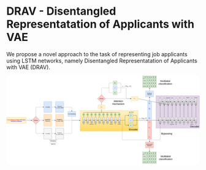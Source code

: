 # DRAV - Disentangled Representatation of Applicants with VAE

We propose a novel approach to the task of representing job applicants using LSTM networks,
namely Disentangled Representatation of Applicants with VAE (DRAV).

![](img/vae_cv.png)
